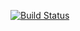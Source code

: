 [![Build Status](https://travis-ci.org/MartinCurran28/blog.svg?branch=master)](https://travis-ci.org/MartinCurran28/blog)